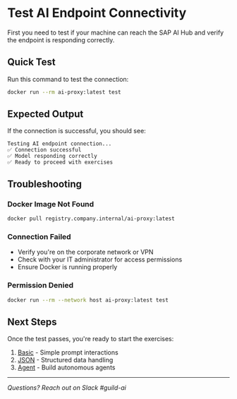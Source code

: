 # Test AI Endpoint Connectivity

First you need to test if your machine can reach the SAP AI Hub and verify the endpoint is responding correctly.

## Quick Test

Run this command to test the connection:

```bash
docker run --rm ai-proxy:latest test
```

## Expected Output

If the connection is successful, you should see:

```
Testing AI endpoint connection...
✅ Connection successful
✅ Model responding correctly
✅ Ready to proceed with exercises
```

## Troubleshooting

### Docker Image Not Found
```bash
docker pull registry.company.internal/ai-proxy:latest
```

### Connection Failed
- Verify you're on the corporate network or VPN
- Check with your IT administrator for access permissions
- Ensure Docker is running properly

### Permission Denied
```bash
docker run --rm --network host ai-proxy:latest test
```

## Next Steps

Once the test passes, you're ready to start the exercises:
1. [Basic](../basic/) - Simple prompt interactions
2. [JSON](../json/) - Structured data handling
3. [Agent](../agent/) - Build autonomous agents

---

*Questions? Reach out on Slack #guild-ai*